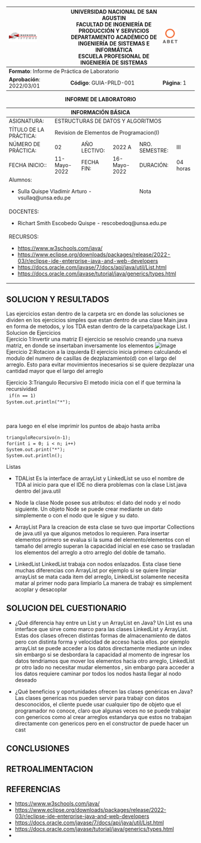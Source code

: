 <div align="center">
<table>
    <theader>
        <tr>
            <td><img src="https://github.com/rescobedoq/pw2/blob/main/epis.png?raw=true" alt="EPIS" style="width:50%; height:auto"/></td>
            <th>
                <span style="font-weight:bold;">UNIVERSIDAD NACIONAL DE SAN AGUSTIN</span><br />
                <span style="font-weight:bold;">FACULTAD DE INGENIERÍA DE PRODUCCIÓN Y SERVICIOS</span><br />
                <span style="font-weight:bold;">DEPARTAMENTO ACADÉMICO DE INGENIERÍA DE SISTEMAS E INFORMÁTICA</span><br />
                <span style="font-weight:bold;">ESCUELA PROFESIONAL DE INGENIERÍA DE SISTEMAS</span>
            </th>
            <td><img src="https://github.com/rescobedoq/pw2/blob/main/abet.png?raw=true" alt="ABET" style="width:50%; height:auto"/></td>
        </tr>
    </theader>
    <tbody>
        <tr><td colspan="3"><span style="font-weight:bold;">Formato</span>: Informe de Práctica de Laboratorio</td></tr>
        <tr><td><span style="font-weight:bold;">Aprobación</span>:  2022/03/01</td><td><span style="font-weight:bold;">Código</span>: GUIA-PRLD-001</td><td><span style="font-weight:bold;">Página</span>: 1</td></tr>
    </tbody>
</table>
</div>

<div align="center">
<span style="font-weight:bold;">INFORME DE LABORATORIO</span><br />
</div>


<table>
<theader>
<tr><th colspan="6">INFORMACIÓN BÁSICA</th></tr>
</theader>
<tbody>
<tr><td>ASIGNATURA:</td><td colspan="5">ESTRUCTURAS DE DATOS Y ALGORITMOS</td></tr>
<tr><td>TÍTULO DE LA PRÁCTICA:</td><td colspan="5">Revision de Elementos de Programacion(I)</td></tr>
<tr>
<td>NÚMERO DE PRÁCTICA:</td><td>02</td><td>AÑO LECTIVO:</td><td>2022 A</td><td>NRO. SEMESTRE:</td><td>III</td>
</tr>
<tr>
<td>FECHA INICIO::</td><td>11-Mayo-2022</td><td>FECHA FIN:</td><td>16-Mayo-2022</td><td>DURACIÓN:</td><td>04 horas</td>
</tr>
<tr><td colspan="4">Alumnos:
<ul>
<li>Sulla Quispe Vladimir Arturo - vsullaq@unsa.edu.pe</li>
</ul>
</td>
    <td >Nota</td>
    <td colspan="1">    </td>
</<tr>
</tr>
<tr><td colspan="6">DOCENTES:
<ul>
<li>Richart Smith Escobedo Quispe - rescobedoq@unsa.edu.pe</li>
</ul>
</td>
</<tr>
<tr><td colspan="6">RECURSOS:
    <ul>
        <li><a href="https://www.w3schools.com/java/">https://www.w3schools.com/java/</a></li>
        <li><a href="https://www.eclipse.org/downloads/packages/release/2022-03/r/eclipse-ide-enterprise-java-and-web-developers">https://www.eclipse.org/downloads/packages/release/2022-03/r/eclipse-ide-enterprise-java-and-web-developers</a></li>   
        <li><a href="https://docs.oracle.com/javase/7/docs/api/java/util/List.html">https://docs.oracle.com/javase/7/docs/api/java/util/List.html</a></li>
        <li><a href="https://docs.oracle.com/javase/tutorial/java/generics/types.html">https://docs.oracle.com/javase/tutorial/java/generics/types.html</a></li>
    </ul>
</td>
</<tr>
</tdbody>
</table>

 ## SOLUCION Y RESULTADOS
 Las ejercicios estan dentro de la carpeta src en donde las soluciones se dividen en los ejercicios simples que estan dentro de una clase Main.java en forma de metodos, y los TDA estan dentro de la carpeta/package List.
 I Solucion de Ejercicios<br>
 Ejercicio 1:Invertir una matriz
 El ejercicio se resolvio creando una nueva matriz, en donde se insertaban inversamente los elementos
 ![image](https://user-images.githubusercontent.com/83074130/168679116-e0350b52-27ed-40c5-a7b7-2b3b71b21c1c.png)
Ejercicio 2:Rotacion a la izquierda
El ejercicio inicia primero calculando el modulo del numero de casillas de dezplazamiento(d) con el largo del arreglo. Esto para evitar movimientos inecesarios si se quiere dezplazar una cantidad mayor que el largo del arreglo

Ejercicio 3:Triangulo Recursivo
El metodo inicia con el if que termina la recursividad
<br><code>
 if(n == 1)
            System.out.println("*");   
</code><br>

para luego en el else imprimir los puntos de abajo hasta arriba<br>

    trianguloRecursivo(n-1);
    for(int i = 0; i < n; i++)
    System.out.print("*");
    System.out.println();

Listas
- TDAList
Es la interface de arrayList y LinkedList se uso el nombre de TDA al inicio para que el IDE no diera problemas con la clase List.java dentro del java.util
- Node
la clase Node posee sus atributos: el dato del nodo y el nodo siguiente. Un objeto Node se puede crear mediante un dato simplemente o con el nodo que le sigue y su dato.
- ArrayList
Para la creacion de esta clase se tuvo que importar Collections de java.util ya que algunos metodos lo requieren. Para insertar elementos primero se evalua si la suma del elemento/elementos con el tamaño del arreglo superan la capacidad inicial en ese caso se trasladan los elementos del arreglo a otro arreglo del doble de tamaño.

- LinkedList
LinkedList trabaja con nodos enlazados. Esta clase tiene muchas diferencias con ArrayList por ejemplo si se quiere limpiar arrayList se mata cada item del arreglo, LinkedList solamente necesita matar al primer nodo para limpiarlo La manera de trabajr es simplement acoplar y desacoplar

 ## SOLUCION DEL CUESTIONARIO
 
- ¿Qué diferencia hay entre un List y un ArrayList en Java?
Un List es una interface que sirve como marco para las clases LinkedList y ArrayList. Estas dos clases ofrecen distintas formas de almacenamiento de datos pero con distinta forma y velocidad de acceso hacia ellos. por ejemplo arrayList se puede acceder a los datos directamente mediante un index sin embargo si se desbordara la capacidad al momento de ingresar los datos tendriamos que mover los elementos hacia otro arreglo, LinkedList pr otro lado no necesitar mudar elementos , sin embargo para acceder a los datos requiere caminar por todos los nodos hasta llegar al nodo deseado

- ¿Qué beneficios y oportunidades ofrecen las clases genéricas en Java?
Las clases genericas nos pueden servir para trabajr con datos desconocidos, el cliente puede usar cualquier tipo de objeto que el programador no conoce, claro que algunas veces no se puede trabajar con genericos como al crear arreglos estandarya que estos no trabajan directamente con genericos pero en el constructor de puede hacer un cast 

 ## CONCLUSIONES
 
 
 ## RETROALIMENTACION
 
 
 ## REFERENCIAS
- https://www.w3schools.com/java/
- https://www.eclipse.org/downloads/packages/release/2022-03/r/eclipse-ide-enterprise-java-and-web-developers
- https://docs.oracle.com/javase/7/docs/api/java/util/List.html
- https://docs.oracle.com/javase/tutorial/java/generics/types.html
- 
 
